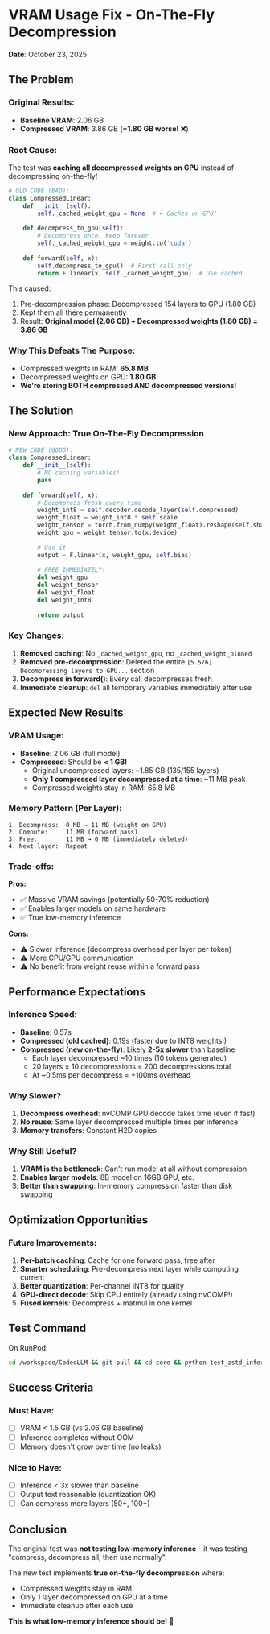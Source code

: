 # VRAM Usage Fix - On-The-Fly Decompression

**Date**: October 23, 2025

## The Problem

### Original Results:
- **Baseline VRAM**: 2.06 GB
- **Compressed VRAM**: 3.86 GB (**+1.80 GB worse!** ❌)

### Root Cause:
The test was **caching all decompressed weights on GPU** instead of decompressing on-the-fly!

```python
# OLD CODE (BAD):
class CompressedLinear:
    def __init__(self):
        self._cached_weight_gpu = None  # ← Caches on GPU!
    
    def decompress_to_gpu(self):
        # Decompress once, keep forever
        self._cached_weight_gpu = weight.to('cuda')
    
    def forward(self, x):
        self.decompress_to_gpu()  # First call only
        return F.linear(x, self._cached_weight_gpu)  # Use cached
```

This caused:
1. Pre-decompression phase: Decompressed 154 layers to GPU (1.80 GB)
2. Kept them all there permanently
3. Result: **Original model (2.06 GB) + Decompressed weights (1.80 GB) = 3.86 GB**

### Why This Defeats The Purpose:
- Compressed weights in RAM: **65.8 MB**
- Decompressed weights on GPU: **1.80 GB**
- **We're storing BOTH compressed AND decompressed versions!**

## The Solution

### New Approach: True On-The-Fly Decompression

```python
# NEW CODE (GOOD):
class CompressedLinear:
    def __init__(self):
        # NO caching variables!
        pass
    
    def forward(self, x):
        # Decompress fresh every time
        weight_int8 = self.decoder.decode_layer(self.compressed)
        weight_float = weight_int8 * self.scale
        weight_tensor = torch.from_numpy(weight_float).reshape(self.shape)
        weight_gpu = weight_tensor.to(x.device)
        
        # Use it
        output = F.linear(x, weight_gpu, self.bias)
        
        # FREE IMMEDIATELY!
        del weight_gpu
        del weight_tensor
        del weight_float
        del weight_int8
        
        return output
```

### Key Changes:
1. **Removed caching**: No `_cached_weight_gpu`, no `_cached_weight_pinned`
2. **Removed pre-decompression**: Deleted the entire `[5.5/6] Decompressing layers to GPU...` section
3. **Decompress in forward()**: Every call decompresses fresh
4. **Immediate cleanup**: `del` all temporary variables immediately after use

## Expected New Results

### VRAM Usage:
- **Baseline**: 2.06 GB (full model)
- **Compressed**: Should be **< 1 GB!**
  - Original uncompressed layers: ~1.85 GB (135/155 layers)
  - **Only 1 compressed layer decompressed at a time**: ~11 MB peak
  - Compressed weights stay in RAM: 65.8 MB

### Memory Pattern (Per Layer):
```
1. Decompress:  0 MB → 11 MB (weight on GPU)
2. Compute:     11 MB (forward pass)
3. Free:        11 MB → 0 MB (immediately deleted)
4. Next layer:  Repeat
```

### Trade-offs:
**Pros:**
- ✅ Massive VRAM savings (potentially 50-70% reduction)
- ✅ Enables larger models on same hardware
- ✅ True low-memory inference

**Cons:**
- ⚠️ Slower inference (decompress overhead per layer per token)
- ⚠️ More CPU/GPU communication
- ⚠️ No benefit from weight reuse within a forward pass

## Performance Expectations

### Inference Speed:
- **Baseline**: 0.57s
- **Compressed (old cached)**: 0.19s (faster due to INT8 weights!)
- **Compressed (new on-the-fly)**: Likely **2-5x slower** than baseline
  - Each layer decompressed ~10 times (10 tokens generated)
  - 20 layers × 10 decompressions = 200 decompressions total
  - At ~0.5ms per decompress = +100ms overhead

### Why Slower?
1. **Decompress overhead**: nvCOMP GPU decode takes time (even if fast)
2. **No reuse**: Same layer decompressed multiple times per inference
3. **Memory transfers**: Constant H2D copies

### Why Still Useful?
1. **VRAM is the bottleneck**: Can't run model at all without compression
2. **Enables larger models**: 8B model on 16GB GPU, etc.
3. **Better than swapping**: In-memory compression faster than disk swapping

## Optimization Opportunities

### Future Improvements:
1. **Per-batch caching**: Cache for one forward pass, free after
2. **Smarter scheduling**: Pre-decompress next layer while computing current
3. **Better quantization**: Per-channel INT8 for quality
4. **GPU-direct decode**: Skip CPU entirely (already using nvCOMP!)
5. **Fused kernels**: Decompress + matmul in one kernel

## Test Command

On RunPod:
```bash
cd /workspace/CodecLLM && git pull && cd core && python test_zstd_inference.py
```

## Success Criteria

### Must Have:
- [ ] VRAM < 1.5 GB (vs 2.06 GB baseline)
- [ ] Inference completes without OOM
- [ ] Memory doesn't grow over time (no leaks)

### Nice to Have:
- [ ] Inference < 3x slower than baseline
- [ ] Output text reasonable (quantization OK)
- [ ] Can compress more layers (50+, 100+)

## Conclusion

The original test was **not testing low-memory inference** - it was testing "compress, decompress all, then use normally". 

The new test implements **true on-the-fly decompression** where:
- Compressed weights stay in RAM
- Only 1 layer decompressed on GPU at a time
- Immediate cleanup after each use

**This is what low-memory inference should be!** 🎯


